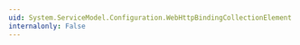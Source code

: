 ```yaml
---
uid: System.ServiceModel.Configuration.WebHttpBindingCollectionElement.GetDefault
internalonly: False
---
```

